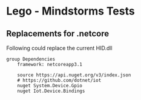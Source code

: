 Lego - Mindstorms Tests
=======================

## Replacements for .netcore

Following could replace the current HID.dll
```
group Dependencies
    framework: netcoreapp3.1

    source https://api.nuget.org/v3/index.json
    # https://github.com/dotnet/iot
    nuget System.Device.Gpio
    nuget Iot.Device.Bindings
```

